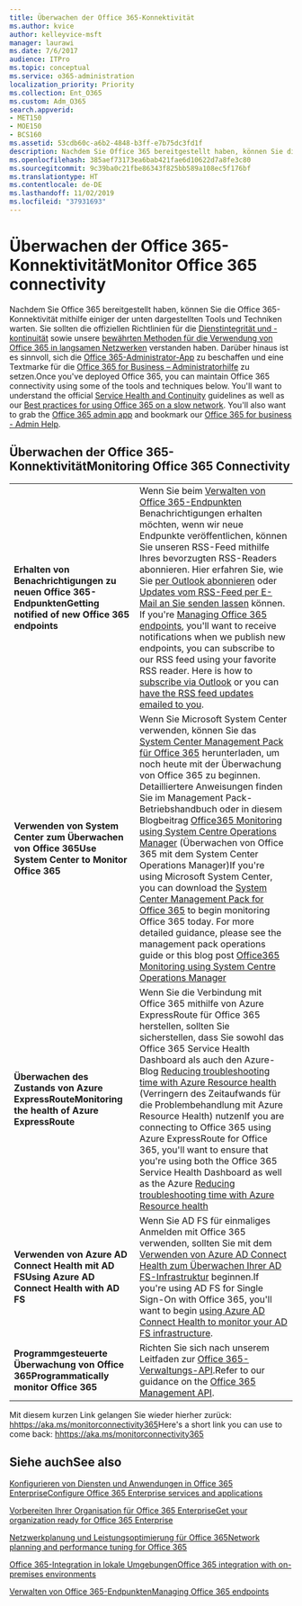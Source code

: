 ```yaml
---
title: Überwachen der Office 365-Konnektivität
ms.author: kvice
author: kelleyvice-msft
manager: laurawi
ms.date: 7/6/2017
audience: ITPro
ms.topic: conceptual
ms.service: o365-administration
localization_priority: Priority
ms.collection: Ent_O365
ms.custom: Adm_O365
search.appverid:
- MET150
- MOE150
- BCS160
ms.assetid: 53cdb60c-a6b2-4848-b3ff-e7b75dc3fd1f
description: Nachdem Sie Office 365 bereitgestellt haben, können Sie die Office 365-Konnektivität mithilfe einiger der unten dargestellten Tools und Techniken warten. Sie sollten die offiziellen Richtlinien für die Dienstintegrität und -kontinuität sowie unsere bewährten Methoden für die Verwendung von Office 365 in langsamen Netzwerken verstanden haben. Darüber hinaus ist es sinnvoll, sich die Office 365-Administrator-App zu beschaffen und eine Textmarke für die Office 365 for Business – Administratorhilfe zu setzen.
ms.openlocfilehash: 385aef73173ea6bab421fae6d10622d7a8fe3c80
ms.sourcegitcommit: 9c39ba0c21fbe86343f825bb589a108ec5f176bf
ms.translationtype: HT
ms.contentlocale: de-DE
ms.lasthandoff: 11/02/2019
ms.locfileid: "37931693"
---
```

# <a name="monitor-office-365-connectivity"></a><span data-ttu-id="c3782-105">Überwachen der Office 365-Konnektivität</span><span class="sxs-lookup"><span data-stu-id="c3782-105">Monitor Office 365 connectivity</span></span>

<span data-ttu-id="c3782-p102">Nachdem Sie Office 365 bereitgestellt haben, können Sie die Office 365-Konnektivität mithilfe einiger der unten dargestellten Tools und Techniken warten. Sie sollten die offiziellen Richtlinien für die [Dienstintegrität und -kontinuität](https://docs.microsoft.com/office365/servicedescriptions/office-365-platform-service-description/service-health-and-continuity) sowie unsere [bewährten Methoden für die Verwendung von Office 365 in langsamen Netzwerken](https://support.office.com/article/fd16c8d2-4799-4c39-8fd7-045f06640166) verstanden haben. Darüber hinaus ist es sinnvoll, sich die [Office 365-Administrator-App](https://blogs.office.com/2015/03/13/administer-on-the-go-with-the-updated-office-365-admin-app/) zu beschaffen und eine Textmarke für die [Office 365 for Business – Administratorhilfe](https://support.office.com/article/17d3ff3f-3601-466e-b5a1-482b31cfb791) zu setzen.</span><span class="sxs-lookup"><span data-stu-id="c3782-p102">Once you've deployed Office 365, you can maintain Office 365 connectivity using some of the tools and techniques below. You'll want to understand the official [Service Health and Continuity](https://docs.microsoft.com/office365/servicedescriptions/office-365-platform-service-description/service-health-and-continuity) guidelines as well as our [Best practices for using Office 365 on a slow network](https://support.office.com/article/fd16c8d2-4799-4c39-8fd7-045f06640166). You'll also want to grab the [Office 365 admin app](https://blogs.office.com/2015/03/13/administer-on-the-go-with-the-updated-office-365-admin-app/) and bookmark our [Office 365 for business - Admin Help](https://support.office.com/article/17d3ff3f-3601-466e-b5a1-482b31cfb791).</span></span>
  
## <a name="monitoring-office-365-connectivity"></a><span data-ttu-id="c3782-109">Überwachen der Office 365-Konnektivität</span><span class="sxs-lookup"><span data-stu-id="c3782-109">Monitoring Office 365 Connectivity</span></span>

|||
|:-----|:-----|
|<span data-ttu-id="c3782-110">**Erhalten von Benachrichtigungen zu neuen Office 365-Endpunkten**</span><span class="sxs-lookup"><span data-stu-id="c3782-110">**Getting notified of new Office 365 endpoints**</span></span> <br/> |<span data-ttu-id="c3782-p103">Wenn Sie beim [Verwalten von Office 365-Endpunkten](https://support.office.com/article/99cab9d4-ef59-4207-9f2b-3728eb46bf9a) Benachrichtigungen erhalten möchten, wenn wir neue Endpunkte veröffentlichen, können Sie unseren RSS-Feed mithilfe Ihres bevorzugten RSS-Readers abonnieren. Hier erfahren Sie, wie Sie [per Outlook abonnieren](https://go.microsoft.com/fwlink/p/?LinkId=532416) oder [Updates vom RSS-Feed per E-Mail an Sie senden lassen](https://go.microsoft.com/fwlink/p/?LinkId=532417) können. </span><span class="sxs-lookup"><span data-stu-id="c3782-p103">If you're [Managing Office 365 endpoints](https://support.office.com/article/99cab9d4-ef59-4207-9f2b-3728eb46bf9a), you'll want to receive notifications when we publish new endpoints, you can subscribe to our RSS feed using your favorite RSS reader. Here is how to [subscribe via Outlook](https://go.microsoft.com/fwlink/p/?LinkId=532416) or you can [have the RSS feed updates emailed to you](https://go.microsoft.com/fwlink/p/?LinkId=532417).  </span></span><br/> |
|<span data-ttu-id="c3782-113">**Verwenden von System Center zum Überwachen von Office 365**</span><span class="sxs-lookup"><span data-stu-id="c3782-113">**Use System Center to Monitor Office 365**</span></span> <br/> |<span data-ttu-id="c3782-p104">Wenn Sie Microsoft System Center verwenden, können Sie das [System Center Management Pack für Office 365](https://www.microsoft.com/download/details.aspx?id=43708) herunterladen, um noch heute mit der Überwachung von Office 365 zu beginnen. Detailliertere Anweisungen finden Sie im Management Pack-Betriebshandbuch oder in diesem Blogbeitrag [Office365 Monitoring using System Centre Operations Manager](https://blogs.msdn.com/b/mvpawardprogram/archive/2015/07/08/office365-monitoring-using-system-centre-operations-manager.aspx) (Überwachen von Office 365 mit dem System Center Operations Manager)</span><span class="sxs-lookup"><span data-stu-id="c3782-p104">If you're using Microsoft System Center, you can download the [System Center Management Pack for Office 365](https://www.microsoft.com/download/details.aspx?id=43708) to begin monitoring Office 365 today. For more detailed guidance, please see the management pack operations guide or this blog post [Office365 Monitoring using System Centre Operations Manager](https://blogs.msdn.com/b/mvpawardprogram/archive/2015/07/08/office365-monitoring-using-system-centre-operations-manager.aspx)</span></span> <br/> |
|<span data-ttu-id="c3782-116">**Überwachen des Zustands von Azure ExpressRoute**</span><span class="sxs-lookup"><span data-stu-id="c3782-116">**Monitoring the health of Azure ExpressRoute**</span></span> <br/> |<span data-ttu-id="c3782-117">Wenn Sie die Verbindung mit Office 365 mithilfe von Azure ExpressRoute für Office 365 herstellen, sollten Sie sicherstellen, dass Sie sowohl das Office 365 Service Health Dashboard als auch den Azure-Blog [Reducing troubleshooting time with Azure Resource health](https://azure.microsoft.com/blog/reduce-troubleshooting-time-with-azure-resource-health/) (Verringern des Zeitaufwands für die Problembehandlung mit Azure Resource Health) nutzen</span><span class="sxs-lookup"><span data-stu-id="c3782-117">If you are connecting to Office 365 using Azure ExpressRoute for Office 365, you'll want to ensure that you're using both the Office 365 Service Health Dashboard as well as the Azure [Reducing troubleshooting time with Azure Resource health](https://azure.microsoft.com/blog/reduce-troubleshooting-time-with-azure-resource-health/)</span></span> <br/> |
|<span data-ttu-id="c3782-118">**Verwenden von Azure AD Connect Health mit AD FS**</span><span class="sxs-lookup"><span data-stu-id="c3782-118">**Using Azure AD Connect Health with AD FS**</span></span> <br/> |<span data-ttu-id="c3782-119">Wenn Sie AD FS für einmaliges Anmelden mit Office 365 verwenden, sollten Sie mit dem [Verwenden von Azure AD Connect Health zum Überwachen Ihrer AD FS-Infrastruktur](https://azure.microsoft.com/documentation/articles/active-directory-aadconnect-health-adfs/) beginnen.</span><span class="sxs-lookup"><span data-stu-id="c3782-119">If you're using AD FS for Single Sign-On with Office 365, you'll want to begin [using Azure AD Connect Health to monitor your AD FS infrastructure](https://azure.microsoft.com/documentation/articles/active-directory-aadconnect-health-adfs/).</span></span>  <br/> |
|<span data-ttu-id="c3782-120">**Programmgesteuerte Überwachung von Office 365**</span><span class="sxs-lookup"><span data-stu-id="c3782-120">**Programmatically monitor Office 365**</span></span> <br/> |<span data-ttu-id="c3782-121">Richten Sie sich nach unserem Leitfaden zur [Office 365-Verwaltungs-API](https://docs.microsoft.com/office/office-365-management-api/office-365-management-apis-overview).</span><span class="sxs-lookup"><span data-stu-id="c3782-121">Refer to our guidance on the [Office 365 Management API](https://docs.microsoft.com/office/office-365-management-api/office-365-management-apis-overview).</span></span>  <br/> |

<span data-ttu-id="c3782-122">Mit diesem kurzen Link gelangen Sie wieder hierher zurück: [hhttps://aka.ms/monitorconnectivity365](https://aka.ms/monitorconnectivity365)</span><span class="sxs-lookup"><span data-stu-id="c3782-122">Here's a short link you can use to come back: [hhttps://aka.ms/monitorconnectivity365](https://aka.ms/monitorconnectivity365)</span></span>
  
## <a name="see-also"></a><span data-ttu-id="c3782-123">Siehe auch</span><span class="sxs-lookup"><span data-stu-id="c3782-123">See also</span></span>

[<span data-ttu-id="c3782-124">Konfigurieren von Diensten und Anwendungen in Office 365 Enterprise</span><span class="sxs-lookup"><span data-stu-id="c3782-124">Configure Office 365 Enterprise services and applications</span></span>](configure-services-and-applications.md)
  
[<span data-ttu-id="c3782-125">Vorbereiten Ihrer Organisation für Office 365 Enterprise</span><span class="sxs-lookup"><span data-stu-id="c3782-125">Get your organization ready for Office 365 Enterprise</span></span>](get-your-organization-ready-for-office-365.md)
  
[<span data-ttu-id="c3782-126">Netzwerkplanung und Leistungsoptimierung für Office 365</span><span class="sxs-lookup"><span data-stu-id="c3782-126">Network planning and performance tuning for Office 365</span></span>](network-planning-and-performance.md)
  
[<span data-ttu-id="c3782-127">Office 365-Integration in lokale Umgebungen</span><span class="sxs-lookup"><span data-stu-id="c3782-127">Office 365 integration with on-premises environments</span></span>](office-365-integration.md)
  
[<span data-ttu-id="c3782-128">Verwalten von Office 365-Endpunkten</span><span class="sxs-lookup"><span data-stu-id="c3782-128">Managing Office 365 endpoints</span></span>](https://support.office.com/article/99cab9d4-ef59-4207-9f2b-3728eb46bf9a)
